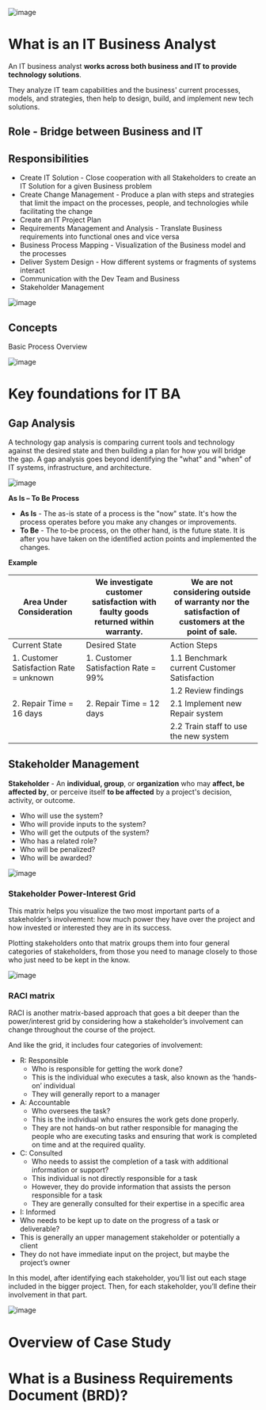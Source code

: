 ![image](https://github.com/pirocorp/IT-Business-Analysis/assets/34960418/26e4d342-847b-4e5b-a9a4-b78cd4caf500)

# What is an IT Business Analyst

An IT business analyst **works across both business and IT to provide technology solutions**.

They analyze IT team capabilities and the business' current processes, models, and strategies, then help to design, build, and implement new tech solutions.

## Role - Bridge between Business and IT

## Responsibilities  

- Create IT Solution - Close cooperation with all Stakeholders to create an IT Solution for a given Business problem
- Create Change Management - Produce a plan with steps and strategies that limit the impact on the processes, people, and technologies while facilitating the change
- Create an IT Project Plan
- Requirements Management and Analysis - Translate Business requirements into functional ones and vice versa
- Business Process Mapping - Visualization of the Business model and the processes
- Deliver System Design -  How different systems or fragments of systems interact 
- Communication with the Dev Team and Business
- Stakeholder Management

![image](https://github.com/pirocorp/IT-Business-Analysis/assets/34960418/9b2b3b1a-ed0a-4914-8772-8c4614db2db2)

## Concepts

Basic Process Overview

![image](https://github.com/pirocorp/IT-Business-Analysis/assets/34960418/3762762f-e159-411d-b941-e646fe19f547)

# Key foundations for IT BA

## Gap Analysis

A technology gap analysis is comparing current tools and technology against the desired state and then building a plan for how you will bridge the gap. A gap analysis goes beyond identifying the "what" and "when" of IT systems, infrastructure, and architecture.

![image](https://github.com/pirocorp/IT-Business-Analysis/assets/34960418/3a97e091-1334-4608-8fcc-4a3389c28057)

**As Is – To Be Process**

- **As Is** - The as-is state of a process is the "now" state. It's how the process operates before you make any changes or improvements.
- **To Be** - The to-be process, on the other hand, is the future state. It is after you have taken on the identified action points and implemented the changes.

**Example**

| Area Under Consideration                | We investigate customer satisfaction with faulty goods returned within warranty.  |      We are not considering outside of warranty nor the satisfaction of customers at the point of sale.                                       |
|-----------------------------------------|------------------------------------------------------------------------------------------------------------------------------------------------------------------------------------------|---------------------------------------------|
| Current State                           | Desired State                                                                                                                                                                            | Action Steps                                |
| 1. Customer Satisfaction Rate = unknown | 1. Customer Satisfaction Rate = 99%                                                                                                                                                      | 1.1 Benchmark current Customer Satisfaction |
|                                         |                                                                                                                                                                                          | 1.2 Review findings                         |
| 2. Repair Time = 16 days                | 2. Repair Time = 12 days                                                                                                                                                                 | 2.1 Implement new Repair system             |
|                                         |                                                                                                                                                                                          | 2.2 Train staff to use the new system       |


## Stakeholder Management

**Stakeholder** - An **individual, group**, or **organization** who may **affect, be affected by**, or perceive itself **to be affected** by a project's decision, activity, or outcome.

- Who will use the system?
- Who will provide inputs to the system?
- Who will get the outputs of the system?
- Who has a related role?
- Who will be penalized?
- Who will be awarded?
  
![image](https://github.com/pirocorp/IT-Business-Analysis/assets/34960418/cb8b5a53-0713-449c-ade7-da17aa3c8703)

### Stakeholder Power-Interest Grid

This matrix helps you visualize the two most important parts of a stakeholder’s involvement: how much power they have over the project and how invested or interested they are in its success.

Plotting stakeholders onto that matrix groups them into four general categories of stakeholders, from those you need to manage closely to those who just need to be kept in the know.

![image](https://github.com/pirocorp/IT-Business-Analysis/assets/34960418/2ab73f54-8e24-4d81-a291-9c4404a82a4b)

### RACI matrix

RACI is another matrix-based approach that goes a bit deeper than the power/interest grid by considering how a stakeholder’s involvement can change throughout the course of the project.

And like the grid, it includes four categories of involvement:

- R: Responsible
  - Who is responsible for getting the work done?
  - This is the individual who executes a task, also known as the ‘hands-on’ individual
  - They will generally report to a manager
- A: Accountable
  - Who oversees the task?
  - This is the individual who ensures the work gets done properly.
  - They are not hands-on but rather responsible for managing the people who are executing tasks and ensuring that work is completed on time and at the required quality.
- C: Consulted
  - Who needs to assist the completion of a task with additional information or support?
  - This individual is not directly responsible for a task
  - However, they do provide information that assists the person responsible for a task
  - They are generally consulted for their expertise in a specific area
 - I: Informed
  - Who needs to be kept up to date on the progress of a task or deliverable?
  - This is generally an upper management stakeholder or potentially a client
  - They do not have immediate input on the project, but maybe the project’s owner

In this model, after identifying each stakeholder, you’ll list out each stage included in the bigger project. Then, for each stakeholder, you’ll define their involvement in that part.

![image](https://github.com/pirocorp/IT-Business-Analysis/assets/34960418/3e422967-471c-421e-8e49-6c0a9eb8af09)



# Overview of Case Study

# What is a Business Requirements Document (BRD)?
